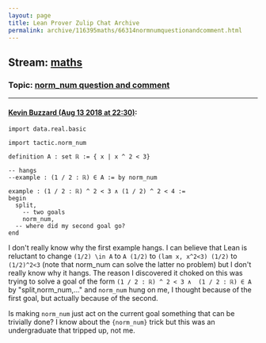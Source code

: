 ```yaml
---
layout: page
title: Lean Prover Zulip Chat Archive 
permalink: archive/116395maths/66314normnumquestionandcomment.html
---
```


## Stream: [maths](index.html)
### Topic: [norm_num question and comment](66314normnumquestionandcomment.html)

---

#### [Kevin Buzzard (Aug 13 2018 at 22:30)](https://leanprover.zulipchat.com/#narrow/stream/116395-maths/topic/norm_num%20question%20and%20comment/near/132069983):
```lean
import data.real.basic 

import tactic.norm_num 

definition A : set ℝ := { x | x ^ 2 < 3}

-- hangs
--example : (1 / 2 : ℝ) ∈ A := by norm_num

example : (1 / 2 : ℝ) ^ 2 < 3 ∧ (1 / 2) ^ 2 < 4 :=
begin
  split,
    -- two goals
    norm_num,
  -- where did my second goal go?
end 
```

I don't really know why the first example hangs. I can believe that Lean is reluctant to change `(1/2) \in A` to `A (1/2)` to `(lam x, x^2<3) (1/2)` to `(1/2)^2<3` (note that norm_num can solve the latter no problem) but I don't really know why it hangs. The reason I discovered it choked on this was trying to solve a goal of the form `(1 / 2 : ℝ) ^ 2 < 3 ∧  (1 / 2 : ℝ) ∈ A` by "split,norm_num,..." and `norm_num` hung on me, I thought because of the first goal, but actually because of the second.

Is making `norm_num` just act on the current goal something that can be trivially done? I know about the `{norm_num}` trick but this was an undergraduate that tripped up, not me.

